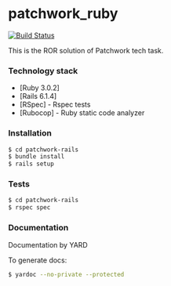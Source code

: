 # patchwork_ruby

[![Build Status](https://travis-ci.org/joemccann/dillinger.svg?branch=master)](https://travis-ci.org/joemccann/dillinger)

This is the ROR solution of Patchwork tech task.

### Technology stack

* [Ruby 3.0.2]
* [Rails 6.1.4]
* [RSpec] - Rspec tests
* [Rubocop] - Ruby static code analyzer

### Installation

```sh
$ cd patchwork-rails
$ bundle install
$ rails setup
```

### Tests

```sh
$ cd patchwork-rails
$ rspec spec
```

### Documentation
Documentation by YARD

To generate docs:

```sh
$ yardoc --no-private --protected
```